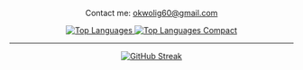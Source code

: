 <div align="center">
    <p>Contact me: <a href="okwolig60@gmail.com">okwolig60@gmail.com</a></p>
</div>

<div align="center">
    <a href="https://github.com/Okwoli-Godwin">
        <img src="https://github-readme-stats.vercel.app/api/top-langs/?username=Okwoli-Godwin" alt="Top Languages" />
    </a>
    <a href="https://github.com/Okwoli-Godwin">
        <img src="https://github-readme-stats.vercel.app/api/top-langs/?username=Okwoli-Godwin&layout=compact&theme=vision-friendly-dark" alt="Top Languages Compact" />
    </a>
</div>


    
<hr/>

<div align="center">
    <a href="https://github.com/Okwoli-Godwin">
        <img src="https://github-readme-streak-stats.herokuapp.com/?user=Okwoli-Godwin&theme=dark&layout=compact" alt="GitHub Streak" />
    </a>
</div>
